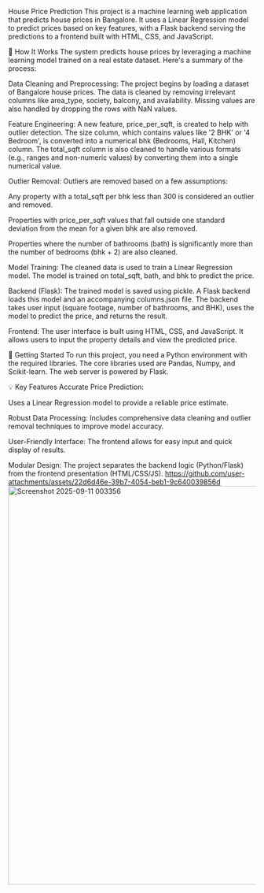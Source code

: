 House Price Prediction
This project is a machine learning web application that predicts house prices in Bangalore. It uses a Linear Regression model to predict prices based on key features, with a Flask backend serving the predictions to a frontend built with HTML, CSS, and JavaScript.

🧐 How It Works
The system predicts house prices by leveraging a machine learning model trained on a real estate dataset. Here's a summary of the process:

Data Cleaning and Preprocessing: The project begins by loading a dataset of Bangalore house prices. The data is cleaned by removing irrelevant columns like area_type, society, balcony, and availability. Missing values are also handled by dropping the rows with NaN values.

Feature Engineering: A new feature, price_per_sqft, is created to help with outlier detection. The size column, which contains values like '2 BHK' or '4 Bedroom', is converted into a numerical bhk (Bedrooms, Hall, Kitchen) column. The total_sqft column is also cleaned to handle various formats (e.g., ranges and non-numeric values) by converting them into a single numerical value.

Outlier Removal: Outliers are removed based on a few assumptions:

Any property with a total_sqft per bhk less than 300 is considered an outlier and removed.

Properties with price_per_sqft values that fall outside one standard deviation from the mean for a given bhk are also removed.

Properties where the number of bathrooms (bath) is significantly more than the number of bedrooms (bhk + 2) are also cleaned.

Model Training: The cleaned data is used to train a Linear Regression model. The model is trained on total_sqft, bath, and bhk to predict the price.

Backend (Flask): The trained model is saved using pickle. A Flask backend loads this model and an accompanying columns.json file. The backend takes user input (square footage, number of bathrooms, and BHK), uses the model to predict the price, and returns the result.

Frontend: The user interface is built using HTML, CSS, and JavaScript. It allows users to input the property details and view the predicted price.

🚀 Getting Started
To run this project, you need a Python environment with the required libraries. The core libraries used are Pandas, Numpy, and Scikit-learn. The web server is powered by Flask.

💡 Key Features
Accurate Price Prediction:



 Uses a Linear Regression model to provide a reliable price estimate.

Robust Data Processing: Includes comprehensive data cleaning and outlier removal techniques to improve model accuracy.

User-Friendly Interface: The frontend allows for easy input and quick display of results.

Modular Design: The project separates the backend logic (Python/Flask) from the frontend presentation (HTML/CSS/JS).
https://github.com/user-attachments/assets/22d6d46e-39b7-4054-beb1-9c640039856d
<img width="1021" height="810" alt="Screenshot 2025-09-11 003356" src="https://github.com/user-attachments/assets/e817d127-4dd1-4230-8568-b41cee788812" />
